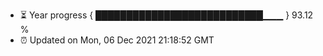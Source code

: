 - ⏳ Year progress { ███████████████████████████▁▁▁ } 93.12 %
- ⏰ Updated on Mon, 06 Dec 2021 21:18:52 GMT

